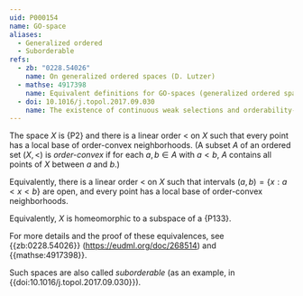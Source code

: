 ```yaml
---
uid: P000154
name: GO-space
aliases:
  - Generalized ordered
  - Suborderable
refs:
  - zb: "0228.54026"
    name: On generalized ordered spaces (D. Lutzer)
  - mathse: 4917398
    name: Equivalent definitions for GO-spaces (generalized ordered spaces)
  - doi: 10.1016/j.topol.2017.09.030
    name: The existence of continuous weak selections and orderability-type properties in products and filter spaces (Motooka et al.)
---
```


The space $X$ is {P2} and there is a linear order $<$ on $X$ such that every point
has a local base of order-convex neighborhoods.
(A subset $A$ of an ordered set $(X,<)$ is *order-convex* if for each $a,b\in A$ with $a<b$,
$A$ contains all points of $X$ between $a$ and $b$.)

Equivalently, there is a linear order $<$ on $X$ such that intervals $(a,b)=\{x:a<x<b\}$ are open,
and every point has a local base of order-convex neighborhoods.

Equivalently, $X$ is homeomorphic to a subspace of a {P133}.

For more details and the proof of these equivalences, see {{zb:0228.54026}} (<https://eudml.org/doc/268514>)
and {{mathse:4917398}}.

Such spaces are also called *suborderable* (as an example, in {{doi:10.1016/j.topol.2017.09.030}}).
